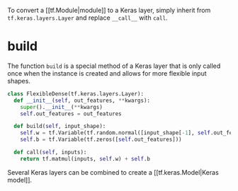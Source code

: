 To convert a [[tf.Module|module]] to a Keras layer, simply inherit from `tf.keras.layers.Layer` and replace `__call__` with `call`.

# build
The function `build` is a special method of a Keras layer that is only called once when the instance is created and allows for more flexible input shapes.
```python
class FlexibleDense(tf.keras.layers.Layer):
  def __init__(self, out_features, **kwargs):
    super().__init__(**kwargs)
    self.out_features = out_features

  def build(self, input_shape):
    self.w = tf.Variable(tf.random.normal([input_shape[-1], self.out_features]))
    self.b = tf.Variable(tf.zeros([self.out_features]))

  def call(self, inputs):
    return tf.matmul(inputs, self.w) + self.b
```

Several Keras layers can be combined to create a [[tf.keras.Model|Keras model]].